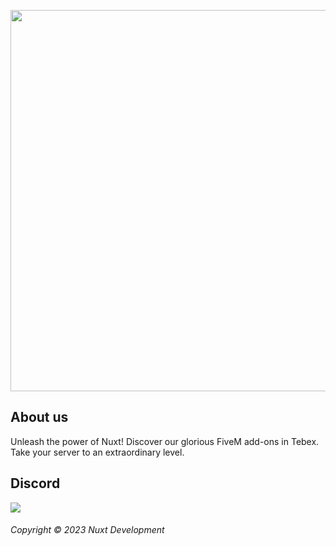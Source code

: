 <p align="center">
    <img width="610" src="https://i.imgur.com/aQhtkca.png">
</p>

## About us

Unleash the power of Nuxt! Discover our glorious FiveM add-ons in Tebex. Take your server to an extraordinary level.

## Discord

<a href="https://discord.gg/ejUSZ5JCKj"><img src="https://invidget.switchblade.xyz/1109559923374817300"/></a>

###### Copyright © 2023 Nuxt Development
